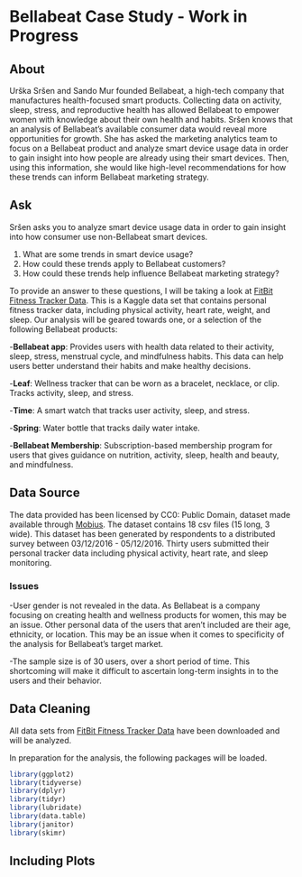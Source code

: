 Bellabeat Case Study - Work in Progress
================

## About

Urška Sršen and Sando Mur founded Bellabeat, a high-tech company that
manufactures health-focused smart products. Collecting data on activity,
sleep, stress, and reproductive health has allowed Bellabeat to empower
women with knowledge about their own health and habits. Sršen knows that
an analysis of Bellabeat’s available consumer data would reveal more
opportunities for growth. She has asked the marketing analytics team to
focus on a Bellabeat product and analyze smart device usage data in
order to gain insight into how people are already using their smart
devices. Then, using this information, she would like high-level
recommendations for how these trends can inform Bellabeat marketing
strategy.

## Ask

Sršen asks you to analyze smart device usage data in order to gain
insight into how consumer use non-Bellabeat smart devices.

1.  What are some trends in smart device usage?
2.  How could these trends apply to Bellabeat customers?
3.  How could these trends help influence Bellabeat marketing strategy?

To provide an answer to these questions, I will be taking a look at
[FitBit Fitness Tracker Data](https://www.kaggle.com/arashnic/fitbit).
This is a Kaggle data set that contains personal fitness tracker data,
including physical activity, heart rate, weight, and sleep. Our analysis
will be geared towards one, or a selection of the following Bellabeat
products:

\-**Bellabeat app**: Provides users with health data related to their
activity, sleep, stress, menstrual cycle, and mindfulness habits. This
data can help users better understand their habits and make healthy
decisions.

\-**Leaf**: Wellness tracker that can be worn as a bracelet, necklace,
or clip. Tracks activity, sleep, and stress.

\-**Time**: A smart watch that tracks user activity, sleep, and stress.

\-**Spring**: Water bottle that tracks daily water intake.

\-**Bellabeat Membership**: Subscription-based membership program for
users that gives guidance on nutrition, activity, sleep, health and
beauty, and mindfulness.

## Data Source

The data provided has been licensed by CC0: Public Domain, dataset made
available through [Mobius](https://www.kaggle.com/arashnic). The dataset
contains 18 csv files (15 long, 3 wide). This dataset has been generated
by respondents to a distributed survey between 03/12/2016 - 05/12/2016.
Thirty users submitted their personal tracker data including physical
activity, heart rate, and sleep monitoring.

### Issues

-User gender is not revealed in the data. As Bellabeat is a company
focusing on creating health and wellness products for women, this may be
an issue. Other personal data of the users that aren’t included are
their age, ethnicity, or location. This may be an issue when it comes to
specificity of the analysis for Bellabeat’s target market.

-The sample size is of 30 users, over a short period of time. This
shortcoming will make it difficult to ascertain long-term insights in to
the users and their behavior.

## Data Cleaning

All data sets from [FitBit Fitness Tracker
Data](https://www.kaggle.com/arashnic/fitbit) have been downloaded and
will be analyzed.

In preparation for the analysis, the following packages will be loaded.

``` r
library(ggplot2)
library(tidyverse)
library(dplyr)
library(tidyr)
library(lubridate)
library(data.table)
library(janitor)
library(skimr)
```

## Including Plots
